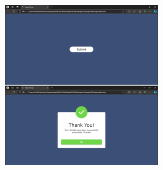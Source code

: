 <img src = "images/Screenshot (172).png" alt = "Screenshot_1">
<img src = "images/Screenshot (173).png" alt = "Screenshot_2">
